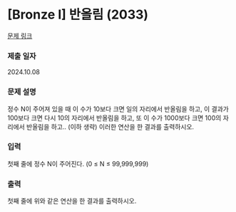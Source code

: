 # [Bronze I] 반올림 (2033)

[문제 링크](https://www.acmicpc.net/problem/2033)

### 제출 일자
2024.10.08

### 문제 설명

정수 N이 주어져 있을 때 이 수가 10보다 크면 일의 자리에서 반올림을 하고, 이 결과가 100보다 크면 다시 10의 자리에서 반올림을 하고, 또 이 수가 1000보다 크면 100의 자리에서 반올림을 하고.. (이하 생략) 이러한 연산을 한 결과를 출력하시오.

### 입력

첫째 줄에 정수 N이 주어진다. (0 ≤ N ≤ 99,999,999)

### 출력

첫째 줄에 위와 같은 연산을 한 결과를 출력하시오.